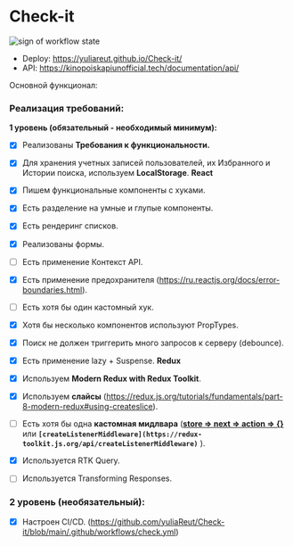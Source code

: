 # Check-it
<img src="https://github.com/yuliaReut/Check-it/actions/workflows/check.yml/badge.svg" alt="sign of workflow state">


- Deploy: https://yuliareut.github.io/Check-it/
- API: https://kinopoiskapiunofficial.tech/documentation/api/

Основной функционал:

### Реализация требований:
**1 уровень (обязательный - необходимый минимум):** 
- [x]  Реализованы **Требования к функциональности.**
- [x]  Для хранения учетных записей пользователей, их Избранного и Истории поиска, используем **LocalStorage**.
**React**

- [x] Пишем функциональные компоненты c хуками.
- [x] Есть разделение на умные и глупые компоненты.
- [x] Есть рендеринг списков.
- [x] Реализованы формы.
- [ ] Есть применение Контекст API.
- [x] Есть применение предохранителя (https://ru.reactjs.org/docs/error-boundaries.html).
- [ ] Есть хотя бы один кастомный хук.
- [x] Хотя бы несколько компонентов используют PropTypes.
- [x] Поиск не должен триггерить много запросов к серверу (debounce).
- [x] Есть применение lazy + Suspense.
**Redux**
- [x]  Используем **Modern Redux with Redux Toolkit**.
- [x] Используем **слайсы** (https://redux.js.org/tutorials/fundamentals/part-8-modern-redux#using-createslice).
- [ ] Есть хотя бы одна **кастомная мидлвара** (**[store ⇒ next ⇒ action ⇒ {}](https://redux.js.org/understanding/history-and-design/middleware)** или **`[createListenerMiddleware](https://redux-toolkit.js.org/api/createListenerMiddleware)`** ).
- [x] Используется RTK Query.
- [ ] Используется Transforming Responses.

### 2 уровень (необязательный):
- [x] Настроен CI/CD. (https://github.com/yuliaReut/Check-it/blob/main/.github/workflows/check.yml)

